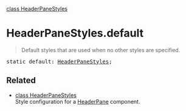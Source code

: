 [class HeaderPaneStyles](HeaderPaneStyles.md)

# HeaderPaneStyles.default

> Default styles that are used when no other styles are specified.

<pre class="docgen_signature">static default: <a href="HeaderPaneStyles.md">HeaderPaneStyles</a>;</pre>

## Related

- [<!--{ref:class}-->class HeaderPaneStyles](HeaderPaneStyles.md) \
    Style configuration for a [HeaderPane](HeaderPane.md) component.
